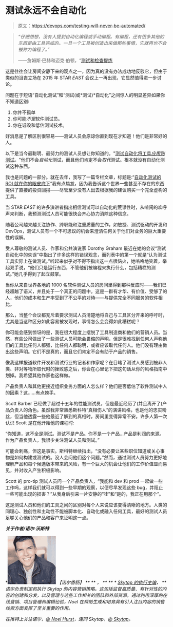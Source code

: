 # 测试永远不会自动化

> 原文：<https://devops.com/testing-will-never-be-automated/>

> *“仔细想想，没有人提到自动化编程或手动编程。有编程，还有很多其他的东西是由工具完成的。一旦一个工具被创造出来做那些事情，它就再也不会被称为编程了。”*
> 
> ——詹姆斯·巴赫和迈克·伯顿，“[测试和检查提炼](http://www.satisfice.com/blog/archives/856)

这是往往会让房间安静下来的观点之一，因为真的没有办法成功地反驳它，但由于类似的沮丧立场在 2015 年 STAR *EAST* 会议上一再出现，它显然值得进一步讨论。

问题在于短语“自动化测试”和“测试(或*测试)*自动化”之间惊人的明显差异如果你不知道区别:

1.  你并不孤单
2.  你可能*不是*软件测试员。
3.  你在诋毁和低估测试技术。

好消息是了解区别很容易——测试人员会原谅你直到现在才知道！他们是非常好的人。

以下是当今最聪明、最努力的测试人员想让你知道的。"[测试自动化将工具*应用到*测试](http://www.satisfice.com/blog/archives/118)。"他们不会*自动化*测试，而且他们肯定不会*取代*测试。根本就没有自动化测试这种东西。

我也是问题的一部分。就在去年，我写了一篇专栏文章，标题是:“[自动化测试的 ROI 就在你的眼皮底下](http://sdtimes.com/automated-testings-roi-right-nose/)”我有点尴尬，因为我告诉这个世界一些甚至不存在的东西提供了直接的投资回报——尽管至少没有人出去根据我的建议购买一个完全虚构的工具。

当 STAR *EAST* 的许多演讲者指出相信测试可以自动化的荒谬性时，从喧闹的欢呼声来判断，我预测测试人员可能很快会齐心协力消除这种信念。

随着公司越来越关注协作、跨职能和注重质量的工作，如敏捷、测试驱动的开发和 DevOps，测试人员有一个不可思议的机会来澄清任何关于他们对业务的巨大重要性的误解。

受人尊敬的测试人员、作家和公共演说家 Dorothy Graham 最近在她的会议“测试自动化中的失误”中指出了许多这样的错误观念，而列表中的第一个就是“认为测试工具实际上在做测试。”听起来似乎对不得不指出这一点很恼火，她咯咯地笑着，举起双手说，“他们只是运行东西，不管他们被编程来执行什么，包括糟糕的测试。”她几乎得到了起立鼓掌。

当你从来自世界各地的 1000 名软件测试人员的房间里得到那种反应时——我们已经超越了语义，并且处于一个真正的问题中。这是一群有才华、有价值、受够了的人，他们的成本和生产率受到了不公平的对待——与提供完全不同服务的软件相比。

那么，当整个会议都充斥着要求测试人员清楚地将自己与工具区分开来的呼吁时，尤其是当这种区分如此容易被发现时，事情怎么会变得如此糟糕呢？

你可能会感到惊讶的是，我在很大程度上摆脱了工具制造商和他们的营销人员。当然，有些公司做出了一些测试人员可能会畏缩的声明，但是很难找到任何人声称他们的工具比任何人都强，比任何人都聪明，或者应该取代任何人。他们没有理由做出这些声明。它们不是真的，而且它们肯定不会有助于产品的销售。

像我这样报道软件开发和测试行业的记者和作家呢？在目睹了测试人员感到被非人类、非对等物所取代时的挫败感之后，你会在心里记下把这句话从你的风格指南中划掉。我希望其他作家也这样做。

产品负责人和其他更接近组织业务方面的人怎么样？他们是否低估了软件测试中人的因素？这……有点棘手。

Scott Barber 已经做了超过十五年的性能测试员，但是最近经历了(并且离开了)产品负责人的角色。虽然我非常熟悉斯科特“真相伤人”的演讲风格，也是他的忠实粉丝，但当他透露一些他最近了解到的真相时，房间里变得异常不安。许多人第一次认识 Scott 是在他开始他的课程时:

“你知道，这不全是测试。测试不是产品。你不是一个产品…产品是利润的来源。作为产品负责人，我很少关注测试人员和测试。”

可能会刺痛，但这是事实。斯科特继续指出，“没有必要让某些职位知道或关心事物是如何构建或测试的。没人会问他们这个问题。”然而，通过测试人员努力更好地理解产品和每个候选版本带来的风险，有一个巨大的机会让他们的工作价值显而易见，并对收入产生积极影响。

Scott 的 pro-tip 测试人员问一个产品负责人，“我能和 dev 和 prod 一起做一些工作吗，这样我们就可以得到一些早期的观察，以便尽早发现这些 bug，并阻止一些可能出现的损害？”从我身后引来一片安静的“哇”和“是的，我正在用那个”。

这是测试人员和他们的工具之间的区别对每个人来说应该变得清晰的地方。人类的同理心、独创性和主动性不能被脚本化、自动化或融入任何工具，最好的测试人员足够关心他们的产品和客户来证明这一点。

***关于作者/诺尔·沃斯特***

***[![noel wurst](img/1758646432bd493004f089e9f6834f68.png)](https://devops.com/wp-content/uploads/2015/06/noel-wurst.jpg) 【诺尔香肠】* ** ** *，* ** ** * [ Skytap 的执行主编](http://www.skytap.com/)，* ** *诺尔负责制定和执行 Skytap 的内容营销策略。这包括监督高质量、有针对性的内容的创建和分发，以及管理与这些工作相关的团队和外部资源。通过利用深厚的在线营销、项目管理和编辑经验，Noel 在帮助生成和培育具有引人注目内容的销售线索方面发挥了至关重要的作用。*

*在推特上关注诺尔，*[*@ Noel Hurst*](https://twitter.com/NoelWurst)*，连同 Skytap，*[*@ Skytap*](https://twitter.com/Skytap)*。*